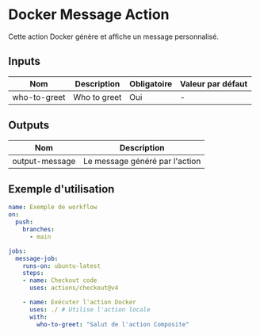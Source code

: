 # Docker Message Action

Cette action Docker génère et affiche un message personnalisé.

## Inputs

| Nom     | Description                | Obligatoire | Valeur par défaut |
|---------|----------------------------|-------------|--------------------|
| who-to-greet | Who to greet     | Oui         | -                  |

## Outputs

| Nom            | Description                |
|-----------------|----------------------------|
| output-message  | Le message généré par l'action |

## Exemple d'utilisation

```yaml
name: Exemple de workflow
on:
  push:
    branches:
      - main

jobs:
  message-job:
    runs-on: ubuntu-latest
    steps:
    - name: Checkout code
      uses: actions/checkout@v4

    - name: Exécuter l'action Docker
      uses: ./ # Utilise l'action locale
      with:
        who-to-greet: "Salut de l'action Composite"
```
